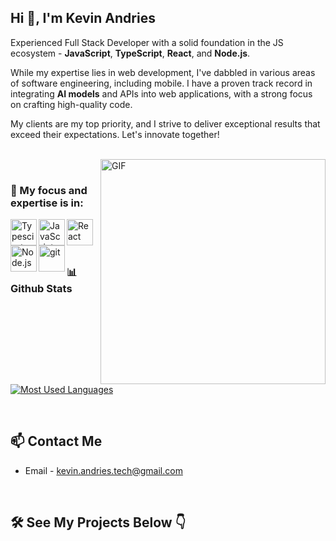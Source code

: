 ## Hi 👋, I'm Kevin Andries

Experienced Full Stack Developer with a solid foundation in the JS ecosystem - **JavaScript**, **TypeScript**, **React**, and **Node.js**.  

While my expertise lies in web development, I've dabbled in various areas of software engineering, including mobile. I have a proven track record in integrating **AI models** and APIs into web applications, with a strong focus on crafting high-quality code.  

My clients are my top priority, and I strive to deliver exceptional results that exceed their expectations. Let's innovate together!
<br/>
<br/>

<img align="right" alt="GIF" src="https://raw.githubusercontent.com/rahul-jha98/rahul-jha98/main/techstack.gif" width="360px"/>
  
<br>

### 🔨 My focus and expertise is in:

<a href="https://www.typescriptlang.org/" target="_blank"><img align="left" alt="Typescirpt" height ="42px" src="https://raw.githubusercontent.com/rahul-jha98/github_readme_icons/main/language_and_tools/square/typescript/typescript.svg"></a>
<a href="https://developer.mozilla.org/en-US/docs/Web/JavaScript" target="_blank"> <img align="left" alt="JavaScript" height ="42px"  src="https://raw.githubusercontent.com/rahul-jha98/github_readme_icons/main/language_and_tools/square/javascript/javascript.svg"> </a>
<a href="https://reactjs.org/" target="_blank"> <img align="left" alt="React" height ="42px" src="https://raw.githubusercontent.com/rahul-jha98/github_readme_icons/main/language_and_tools/square/react/react.svg"></a>
<a href="https://nodejs.org" target="_blank"><img align="left" alt="Node.js" height ="42px" src="https://raw.githubusercontent.com/rahul-jha98/github_readme_icons/main/language_and_tools/square/node/node.svg"></a>
<a href="https://git-scm.com/" target="_blank"> <img src="https://raw.githubusercontent.com/rahul-jha98/github_readme_icons/main/language_and_tools/square/git-scm/git-scm.svg" align="left" alt="git" height='42px'/> </a>

<br><br><br>

### 📊 Github Stats

<a href='https://github.com/Kevin-Andries/github-stats-transparent'>

![Most Used Languages](https://github-readme-stats.vercel.app/api/top-langs/?username=Kevin-Andries&size_weight=0.5&count_weight=0.5&layout=compact)

</a>

<br>

## 📫 Contact Me

- Email - kevin.andries.tech@gmail.com
  
<br>

## 🛠️ See My Projects Below 👇
